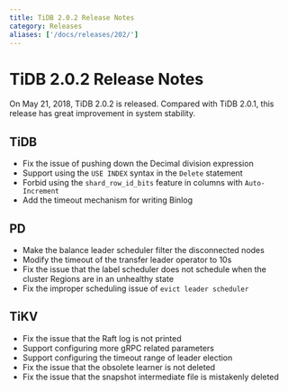 ```yaml
---
title: TiDB 2.0.2 Release Notes
category: Releases
aliases: ['/docs/releases/202/']
---
```


# TiDB 2.0.2 Release Notes

On May 21, 2018, TiDB 2.0.2 is released. Compared with TiDB 2.0.1, this release has great improvement in system stability.

## TiDB

- Fix the issue of pushing down the Decimal division expression
- Support using the `USE INDEX` syntax in the `Delete` statement
- Forbid using the `shard_row_id_bits` feature in columns with `Auto-Increment`
- Add the timeout mechanism for writing Binlog

## PD

- Make the balance leader scheduler filter the disconnected nodes
- Modify the timeout of the transfer leader operator to 10s
- Fix the issue that the label scheduler does not schedule when the cluster Regions are in an unhealthy state
- Fix the improper scheduling issue of `evict leader scheduler`

## TiKV

- Fix the issue that the Raft log is not printed
- Support configuring more gRPC related parameters
- Support configuring the timeout range of leader election
- Fix the issue that the obsolete learner is not deleted
- Fix the issue that the snapshot intermediate file is mistakenly deleted